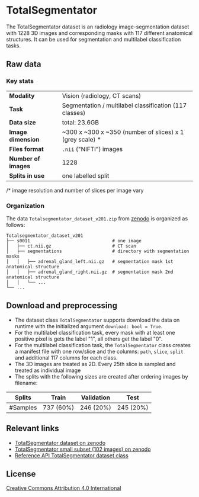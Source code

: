 # TotalSegmentator

The TotalSegmentator dataset is an radiology image-segmentation dataset with 1228 3D images and corresponding masks with 117 different anatomical structures. It can be used for segmentation and multilabel classification tasks.

## Raw data

### Key stats

|                       |                                                           |
|-----------------------|-----------------------------------------------------------|
| **Modality**          | Vision (radiology, CT scans)                              |
| **Task**              | Segmentation / multilabel classification (117 classes)    |
| **Data size**         | total: 23.6GB                                             |
| **Image dimension**   | ~300 x ~300 x ~350 (number of slices) x 1 (grey scale) *  |
| **Files format**      | `.nii` ("NIFTI") images                                   |
| **Number of images**  | 1228                                                      |
| **Splits in use**     | one labelled split                                        |

/* image resolution and number of slices per image vary

### Organization

The data `Totalsegmentator_dataset_v201.zip` from [zenodo](https://zenodo.org/records/10047292) is organized as follows:

```
Totalsegmentator_dataset_v201
├── s0011                               # one image
│   ├── ct.nii.gz                       # CT scan
│   ├── segmentations                   # directory with segmentation masks
│   │   ├── adrenal_gland_left.nii.gz   # segmentation mask 1st anatomical structure
│   │   ├── adrenal_gland_right.nii.gz  # segmentation mask 2nd anatomical structure
│   │   └── ...
└── ...
```

## Download and preprocessing

- The dataset class `TotalSegmentator` supports download the data on runtime with the initialized argument
`download: bool = True`. 
- For the multilabel classification task, every mask with at least one positive pixel is gets the label "1", all others get the label "0".
- For the multilabel classification task, the `TotalSegmentator` class creates a manifest file with one row/slice and the columns: `path`, `slice`, `split` and additional 117 columns for each class.
- The 3D images are treated as 2D. Every 25th slice is sampled and treated as individual image
- The splits with the following sizes are created after ordering images by filename:

| Splits | Train     | Validation | Test      |
|---|-----------|------------|-----------|
| #Samples | 737 (60%) | 246 (20%)  | 245 (20%) |


## Relevant links

* [TotalSegmentator dataset on zenodo](https://zenodo.org/records/10047292)
* [TotalSegmentator small subset (102 images) on zenodo](https://zenodo.org/records/10047263)
* [Reference API TotalSegmentator dataset class](../reference/vision/data/total_segmentator.md)

## License

[Creative Commons Attribution 4.0 International](https://creativecommons.org/licenses/by/4.0/legalcode)
